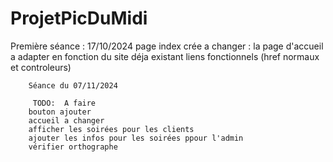 # ProjetPicDuMidi
Première séance : 17/10/2024
page index crée 
a changer : 
        la page d'accueil a adapter en fonction du site déja existant
        liens fonctionnels (href normaux et controleurs)


        Séance du 07/11/2024

         TODO:  A faire
        bouton ajouter
        accueil a changer
        afficher les soirées pour les clients
        ajouter les infos pour les soirées ppour l'admin
        vérifier orthographe